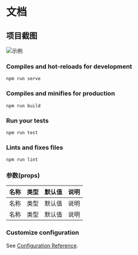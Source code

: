 # 文档

## 项目截图
![示例](src/assets/examplate.png)

### Compiles and hot-reloads for development
```
npm run serve
```

### Compiles and minifies for production
```
npm run build
```

### Run your tests
```
npm run test
```

### Lints and fixes files
```
npm run lint
```

### 参数(props)
| 名称 | 类型 | 默认值 | 说明 |
|----|----|----|----|
| 名称 | 类型 | 默认值 | 说明 |
| 名称 | 类型 | 默认值 | 说明 |

### Customize configuration
See [Configuration Reference](https://cli.vuejs.org/config/).
